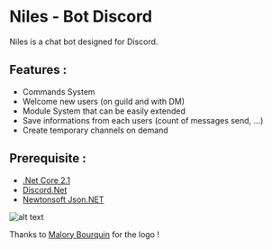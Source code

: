 ﻿# Niles - Bot Discord

Niles is a chat bot designed for Discord.

## Features :

* Commands System
* Welcome new users (on guild and with DM)
* Module System that can be easily extended
* Save informations from each users (count of messages send, ...)
* Create temporary channels on demand

## Prerequisite :

* [.Net Core 2.1](https://www.microsoft.com/net/download/dotnet-core/sdk-2.1.300)
* [Discord.Net](https://github.com/RogueException/Discord.Net)
* [Newtonsoft Json.NET](https://www.newtonsoft.com/json)

![alt text][logo]

Thanks to [Malory Bourquin](https://eikosamanus.artstation.com/) for the logo !

[logo]: http://adrienbourgois.fr/Images/Projects/Niles/Niles_Logo.png "Niles Logo"